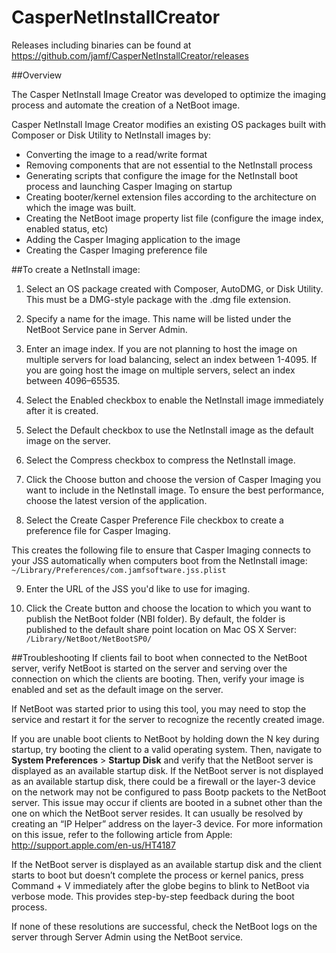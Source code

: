 CasperNetInstallCreator
=======================

Releases including binaries can be found at https://github.com/jamf/CasperNetInstallCreator/releases
 

##Overview

The Casper NetInstall Image Creator was developed to optimize the imaging process and automate the creation of a NetBoot image.


Casper NetInstall Image Creator modifies an existing OS packages built with Composer or Disk Utility to NetInstall images by:
- Converting the image to a read/write format
- Removing components that are not essential to the NetInstall process
- Generating scripts that configure the image for the NetInstall boot process and launching Casper Imaging on startup
- Creating booter/kernel extension files according to the architecture on which the image was built. 
- Creating the NetBoot image property list file (configure the image index, enabled status, etc)
- Adding the Casper Imaging application to the image
- Creating the Casper Imaging preference file

##To create a NetInstall image:

 1. Select an OS package created with Composer, AutoDMG, or Disk Utility. This must be a DMG-style package with the .dmg file extension.

 2. Specify a name for the image.
This name will be listed under the NetBoot Service pane in Server Admin.

 3. Enter an image index. If you are not planning to host the image on multiple servers for load
balancing, select an index between 1-4095. If you are going host the image on multiple servers, select an index between 4096–65535.

 4. Select the Enabled checkbox to enable the NetInstall image immediately after it is created.

 5. Select the Default checkbox to use the NetInstall image as the default image on the server.
 
 6. Select the Compress checkbox to compress the NetInstall image.

 7. Click the Choose button and choose the version of Casper Imaging you want to include in the NetInstall image.  To ensure the best performance, choose the latest version of the application.

 8. Select the Create Casper Preference File checkbox to create a preference file for Casper Imaging. 
 
 This creates the following file to ensure that Casper Imaging connects to your JSS automatically when computers boot from the NetInstall image:
`~/Library/Preferences/com.jamfsoftware.jss.plist`

 9. Enter the URL of the JSS you'd like to use for imaging. 

 10. Click the Create button and choose the location to which you want to publish the NetBoot folder (NBI folder).
By default, the folder is published to the default share point location on Mac OS X Server:
`/Library/NetBoot/NetBootSP0/`

##Troubleshooting
If clients fail to boot when connected to the NetBoot server, verify NetBoot is started on the server and serving over the connection on which the clients are booting. Then, verify your image is enabled and set as the default image on the server.

If NetBoot was started prior to using this tool, you may need to stop the service and restart it for the server to recognize the recently created image.

If you are unable boot clients to NetBoot by holding down the N key during startup, try booting the client to a valid operating system. Then, navigate to **System Preferences** > **Startup Disk** and verify that the NetBoot server is displayed as an available startup disk. If the NetBoot server is not displayed as an available startup disk, there could be a firewall or the layer-3 device on the network may not be configured to pass Bootp packets to the NetBoot server.
This issue may occur if clients are booted in a subnet other than the one on which the NetBoot server resides. It can usually be resolved by creating an “IP Helper” address on the layer-3 device. For more information on this issue, refer to the following article from Apple:
http://support.apple.com/en-us/HT4187

If the NetBoot server is displayed as an available startup disk and the client starts to boot but doesn’t complete the process or kernel panics, press Command + V immediately after the globe begins to blink to NetBoot via verbose mode. This provides step-by-step feedback during the boot process.

If none of these resolutions are successful, check the NetBoot logs on the server through Server Admin using the NetBoot service.
